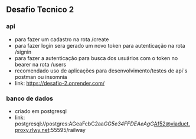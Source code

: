 ## Desafio Tecnico 2
### api
- para fazer um cadastro na rota /create
- para fazer login sera gerado um novo token para autenticação na rota /signin
- para fazer a autenticação para busca dos usuários com o token no bearer na rota /users
- recomendado uso de aplicações para desenvolvimento/testes de api´s postman ou insomnia
- link: https://desafio-2.onrender.com/

### banco de dados
- criado em postgresql
- link: postgresql://postgres:AGeaFcbC2aa*GG5e34FFDEAeAgG*Af52@viaduct.proxy.rlwy.net:55595/railway
